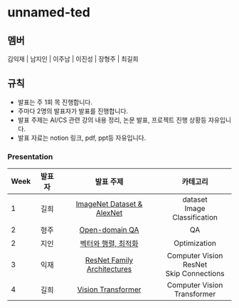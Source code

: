 # unnamed-ted

## 멤버

김익재 | 남지인 | 이주남 | 이진성 | 장형주 | 최길희

## 규칙

- 발표는 주 1회 목 진행합니다.
- 주마다 2명의 발표자가 발표를 진행합니다.
- 발표 주제는 AI/CS 관련 강의 내용 정리, 논문 발표, 프로젝트 진행 상황등 자유입니다.
- 발표 자료는 notion 링크, pdf, ppt등 자유입니다.

### Presentation

|Week|발표자|발표 주제|카테고리|
|:---|:---:|:---:|:---:|
|1|길희|[ImageNet Dataset & AlexNet](Week1/Gilhee)|dataset</br>Image Classification|
|2|형주|[Open-domain QA](Week2/Hyungjoo)|QA|
|2|지인|[벡터와 행렬, 최적화](Week2/Jiin)|Optimization|
|3|익재|[ResNet Family Architectures](Week3/Justin)|Computer Vision</br>ResNet</br>Skip Connections|
|4|길희|[Vision Transformer](Week4/Gilhee)|Computer Vision</br>Transformer|
